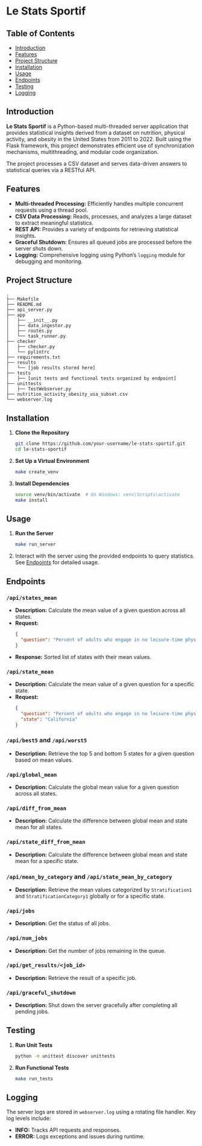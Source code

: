 # Le Stats Sportif

## Table of Contents

- [Introduction](#introduction)
- [Features](#features)
- [Project Structure](#project-structure)
- [Installation](#installation)
- [Usage](#usage)
- [Endpoints](#endpoints)
- [Testing](#testing)
- [Logging](#logging)

## Introduction

**Le Stats Sportif** is a Python-based multi-threaded server application that provides statistical insights derived from a dataset on nutrition, physical activity, and obesity in the United States from 2011 to 2022. Built using the Flask framework, this project demonstrates efficient use of synchronization mechanisms, multithreading, and modular code organization.

The project processes a CSV dataset and serves data-driven answers to statistical queries via a RESTful API.

## Features

- **Multi-threaded Processing:** Efficiently handles multiple concurrent requests using a thread pool.
- **CSV Data Processing:** Reads, processes, and analyzes a large dataset to extract meaningful statistics.
- **REST API:** Provides a variety of endpoints for retrieving statistical insights.
- **Graceful Shutdown:** Ensures all queued jobs are processed before the server shuts down.
- **Logging:** Comprehensive logging using Python’s `logging` module for debugging and monitoring.

## Project Structure

```
.
├── Makefile
├── README.md
├── api_server.py
├── app
│   ├── __init__.py
│   ├── data_ingestor.py
│   ├── routes.py
│   └── task_runner.py
├── checker
│   ├── checker.py
│   └── pylintrc
├── requirements.txt
├── results
│   └── [job results stored here]
├── tests
│   ├── [unit tests and functional tests organized by endpoint]
├── unittests
│   ├── TestWebserver.py
├── nutrition_activity_obesity_usa_subset.csv
└── webserver.log
```

## Installation

1. **Clone the Repository**
   ```bash
   git clone https://github.com/your-username/le-stats-sportif.git
   cd le-stats-sportif
   ```

2. **Set Up a Virtual Environment**
   ```bash
   make create_venv
   ```

3. **Install Dependencies**
   ```bash
   source venv/bin/activate  # On Windows: venv\Scripts\activate
   make install
   ```

## Usage

1. **Run the Server**
   ```bash
   make run_server
   ```

2. Interact with the server using the provided endpoints to query statistics. See [Endpoints](#endpoints) for detailed usage.

## Endpoints

### `/api/states_mean`
- **Description:** Calculate the mean value of a given question across all states.
- **Request:**
  ```json
  {
    "question": "Percent of adults who engage in no leisure-time physical activity"
  }
  ```
- **Response:** Sorted list of states with their mean values.

### `/api/state_mean`
- **Description:** Calculate the mean value of a given question for a specific state.
- **Request:**
  ```json
  {
    "question": "Percent of adults who engage in no leisure-time physical activity",
    "state": "California"
  }
  ```

### `/api/best5` and `/api/worst5`
- **Description:** Retrieve the top 5 and bottom 5 states for a given question based on mean values.

### `/api/global_mean`
- **Description:** Calculate the global mean value for a given question across all states.

### `/api/diff_from_mean`
- **Description:** Calculate the difference between global mean and state mean for all states.

### `/api/state_diff_from_mean`
- **Description:** Calculate the difference between global mean and state mean for a specific state.

### `/api/mean_by_category` and `/api/state_mean_by_category`
- **Description:** Retrieve the mean values categorized by `Stratification1` and `StratificationCategory1` globally or for a specific state.

### `/api/jobs`
- **Description:** Get the status of all jobs.

### `/api/num_jobs`
- **Description:** Get the number of jobs remaining in the queue.

### `/api/get_results/<job_id>`
- **Description:** Retrieve the result of a specific job.

### `/api/graceful_shutdown`
- **Description:** Shut down the server gracefully after completing all pending jobs.

## Testing

1. **Run Unit Tests**
   ```bash
   python -m unittest discover unittests
   ```

2. **Run Functional Tests**
   ```bash
   make run_tests
   ```

## Logging

The server logs are stored in `webserver.log` using a rotating file handler. Key log levels include:
- **INFO:** Tracks API requests and responses.
- **ERROR:** Logs exceptions and issues during runtime.
